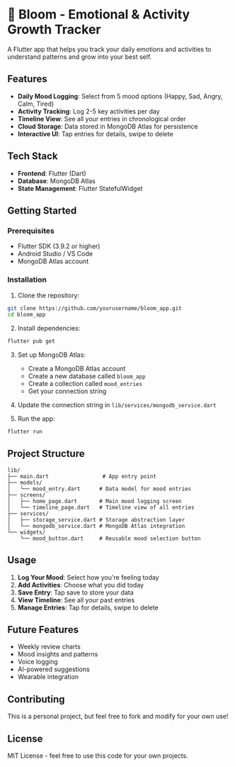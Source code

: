 # 🌱 Bloom - Emotional & Activity Growth Tracker

A Flutter app that helps you track your daily emotions and activities to understand patterns and grow into your best self.

## Features

- **Daily Mood Logging**: Select from 5 mood options (Happy, Sad, Angry, Calm, Tired)
- **Activity Tracking**: Log 2-5 key activities per day
- **Timeline View**: See all your entries in chronological order
- **Cloud Storage**: Data stored in MongoDB Atlas for persistence
- **Interactive UI**: Tap entries for details, swipe to delete

## Tech Stack

- **Frontend**: Flutter (Dart)
- **Database**: MongoDB Atlas
- **State Management**: Flutter StatefulWidget

## Getting Started

### Prerequisites

- Flutter SDK (3.9.2 or higher)
- Android Studio / VS Code
- MongoDB Atlas account

### Installation

1. Clone the repository:
```bash
git clone https://github.com/yourusername/bloom_app.git
cd bloom_app
```

2. Install dependencies:
```bash
flutter pub get
```

3. Set up MongoDB Atlas:
   - Create a MongoDB Atlas account
   - Create a new database called `bloom_app`
   - Create a collection called `mood_entries`
   - Get your connection string

4. Update the connection string in `lib/services/mongodb_service.dart`

5. Run the app:
```bash
flutter run
```

## Project Structure

```
lib/
├── main.dart                 # App entry point
├── models/
│   └── mood_entry.dart      # Data model for mood entries
├── screens/
│   ├── home_page.dart       # Main mood logging screen
│   └── timeline_page.dart   # Timeline view of all entries
├── services/
│   ├── storage_service.dart # Storage abstraction layer
│   └── mongodb_service.dart # MongoDB Atlas integration
└── widgets/
    └── mood_button.dart     # Reusable mood selection button
```

## Usage

1. **Log Your Mood**: Select how you're feeling today
2. **Add Activities**: Choose what you did today
3. **Save Entry**: Tap save to store your data
4. **View Timeline**: See all your past entries
5. **Manage Entries**: Tap for details, swipe to delete

## Future Features

- Weekly review charts
- Mood insights and patterns
- Voice logging
- AI-powered suggestions
- Wearable integration

## Contributing

This is a personal project, but feel free to fork and modify for your own use!

## License

MIT License - feel free to use this code for your own projects.